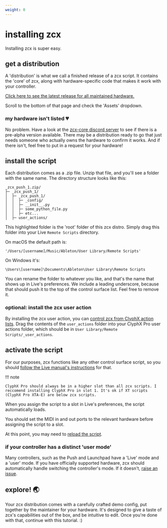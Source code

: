 ```yaml
---
weight: 0
---
```


# installing zcx

Installing zcx is super easy.

## get a distribution

A 'distribution' is what we call a finished release of a zcx script. It contains the 'core' of zcx, along with hardware-specific code that makes it work with your controller. 

[Click here to see the latest release for all maintained hardware.](https://www.github.com/odisfm/zcx-core/releases/latest)

Scroll to the bottom of that page and check the 'Assets' dropdown.

### my hardware isn't listed 💔

No problem. Have a look at the [zcx-core discord server](https://discord.zcxcore.com) to see if there is a pre-alpha version available. There may be a distribution ready to go that just needs someone who actually owns the hardware to confirm it works. And if there isn't, feel free to put in a request for your hardware!

## install the script

Each distribution comes as a .zip file. Unzip that file, and you'll see a folder with the same name. The directory structure looks like this:

``` hl_lines="3"
_zcx_push_1.zip/
├─ _zcx_push_1/
│  ├─ _zcx_push_1/
│  │  ├─ _config/
│  │  ├─ __init__.py
│  │  ├─ some_python_file.py
│  │  ├─ etc...
│  ├─ user_actions/

```

This highlighted folder is the 'root' folder of this zcx distro. 
Simply drag this folder into your Live `Remote Scripts` directory.

On macOS the default path is:

`'/Users/[username]/Music/Ableton/User Library/Remote Scripts'`

On Windows it's:

`\Users\[username]\Documents\Ableton\User Library\Remote Scripts`

You can rename the folder to whatever you like, and that's the name that shows up in Live's preferences. We include a leading underscore, because that should push it to the top of the control surface list. Feel free to remove it.

### optional: install the zcx user action

By installing the zcx user action, you can [control zcx from ClyphX action lists](/lessons/zcx-user-action).
Drag the contents of the `user_actions` folder into your ClyphX Pro user actions folder, which should be in `User Library/Remote Scripts/_user_actions`.

## activate the script

For our purposes, zcx functions like any other control surface script, so you should [follow the Live manual's instructions](https://help.ableton.com/hc/en-us/articles/209072009-Installing-third-party-remote-scripts) for that.

!!! note

    ClyphX Pro should always be in a higher slot than all zcx scripts. I reccomend installing ClyphX Pro in slot 1. It's ok if XT scripts (ClyphX Pro XTA-E) are below zcx scripts.

When you assign the script to a slot in Live's preferences, the script automatically loads.

You should set the MIDI in and out ports to the relevant hardware before assigning the script to a slot.

At this point, you may need to [reload the script](/lessons/reloading-control-surfaces.md).

### if your controller has a distinct 'user mode'

Many controllers, such as the Push and Launchpad have a 'Live' mode and a 'user' mode. If you have officially supported hardware, zcx should automatically handle switching the controller's mode. If it doesn't, [raise an issue](/docs/lessons/reporting-bugs.md).

## explore! 🌏

Your zcx distribution comes with a carefully crafted demo config, put together by the maintainer for your hardware. It's designed to give a taste of zcx's capabilities out of the box, and be intuitive to edit. Once you're done with that, continue with this tutorial. :)
